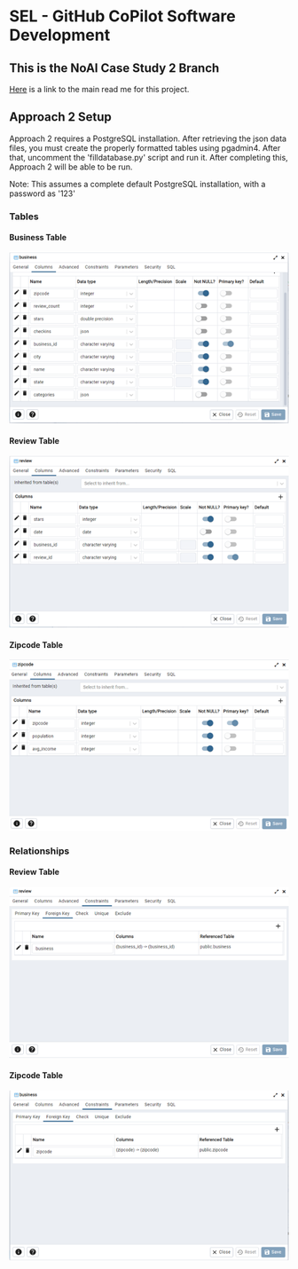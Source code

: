 # SEL - GitHub CoPilot Software Development 

## This is the NoAI Case Study 2 Branch

[Here](https://github.com/WSUCptSCapstone-F23-S24/sel-githubcopilotassistedsoftwaredev/blob/main/readme.md) is a link to the main read me for this project.



## Approach 2 Setup 

Approach 2 requires a PostgreSQL installation. After retrieving the json data files, you must create the properly formatted tables using pgadmin4. After that, uncomment the 'filldatabase.py' script and run it. After completing this, Approach 2 will be able to be run.

Note: This assumes a complete default PostgreSQL installation, with a password as '123'

### Tables
#### Business Table
![image](./Approach%202/Images/table1.png)
#### Review Table
![image](./Approach%202/Images/table2.png)
#### Zipcode Table
![image](./Approach%202/Images/table3.png)

### Relationships
#### Review Table
![image](./Approach%202/Images/relationship1.png)
#### Zipcode Table
![image](./Approach%202/Images/relationship2.png)